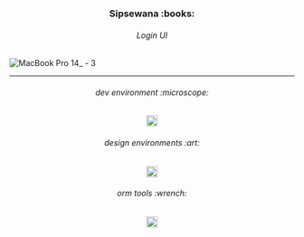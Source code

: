<h3 align="center">
Sipsewana :books:
</h3>

<h6 align="center">
Login UI
</h6>

![MacBook Pro 14_ - 3](https://user-images.githubusercontent.com/86073690/174478515-95cf6b11-4dd9-4b5d-a9a3-28ecfd23041a.jpg)

***

<h6 align="center">
dev environment :microscope:
</h6>

<div align="center">
  <img height="20" src = "https://img.shields.io/badge/Intellij idea-white.svg?">
</div>

<h6 align="center">
design environments :art:
</h6>

<div align="center">
  <img height="20" src = "https://img.shields.io/badge/Figma-white.svg?">
</div>

<h6 align="center">
orm tools :wrench:
</h6>

<div align="center">
  <img height="20" src = "https://img.shields.io/badge/Hibernate-white.svg?">
</div>
